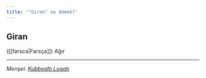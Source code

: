 ```yaml
---
title: '"Giran" ne demek?'
---
```


## Giran
([[farsca|Farsça]]) Ağır

---
*Menşei: [Kubbealtı Lugatı](https://www.lugatim.com/s/giran)*